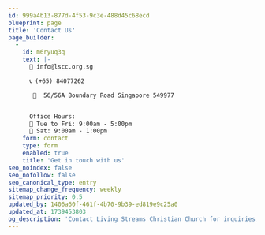```yaml
---
id: 999a4b13-877d-4f53-9c3e-488d45c68ecd
blueprint: page
title: 'Contact Us'
page_builder:
  -
    id: m6ryuq3q
    text: |-
      📧 info@lscc.org.sg

      📞 (+65) 84077262

       📍  56/56A Boundary Road Singapore 549977


      Office Hours:
      🔸 Tue to Fri: 9:00am - 5:00pm
      🔸 Sat: 9:00am - 1:00pm
    form: contact
    type: form
    enabled: true
    title: 'Get in touch with us'
seo_noindex: false
seo_nofollow: false
seo_canonical_type: entry
sitemap_change_frequency: weekly
sitemap_priority: 0.5
updated_by: 1406a60f-461f-4b70-9b39-ed819e9c25a0
updated_at: 1739453803
og_description: 'Contact Living Streams Christian Church for inquiries, support, or more information. Reach us during office hours: Tue-Fri, 9am-5pm, and Sat, 9am-1pm'
---
```

